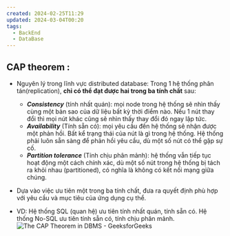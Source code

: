 ```yaml
---
created: 2024-02-25T11:29
updated: 2024-03-04T00:20
tags:
  - BackEnd
  - DataBase
---
```

## CAP theorem :
- Nguyên lý trong lĩnh vực distributed database: Trong 1 hệ thống phân tán(replication), **chỉ có thể đạt được hai trong ba tính chất** sau:
	- ***Consistency*** (tính nhất quán): mọi node trong hệ thống sẽ nhìn thấy cùng một bản sao của dữ liệu bất kỳ thời điểm nào. Nếu 1 nút thay đổi thì mọi nút khác cũng sẽ nhìn thấy thay đổi đó ngay lập tức.
	- ***Availability*** (Tính sẵn có): mọi yêu cầu đến hệ thống sẽ nhận được một phản hồi. Bất kể trạng thái của nút là gì trong hệ thống. Hệ thống phải luôn sẵn sàng để phản hồi yêu cầu, dù một số nút có thể gặp sự cố.
	- ***Partition tolerance*** (Tính chịu phân mảnh): hệ thống vẫn tiếp tục hoạt động một cách chính xác, dù một số nút trong hệ thống bị tách ra khỏi nhau (partitioned), có nghĩa là không có kết nối mạng giữa chúng.

  
- Dựa vào việc ưu tiên một trong ba tính chất, đưa ra quyết định phù hợp với yêu cầu và mục tiêu của ứng dụng cụ thể.
- VD: Hệ thống SQL (quan hệ) ưu tiên tính nhất quán, tính sẵn có. Hệ thống No-SQL ưu tiên tính sẵn có, tính chịu phân mảnh.
	![The CAP Theorem in DBMS - GeeksforGeeks](Exported%20image%2020240225112926-0.png)